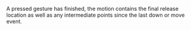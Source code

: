 A pressed gesture has finished, the motion contains the final release location as well as any intermediate points since the last down or move event.